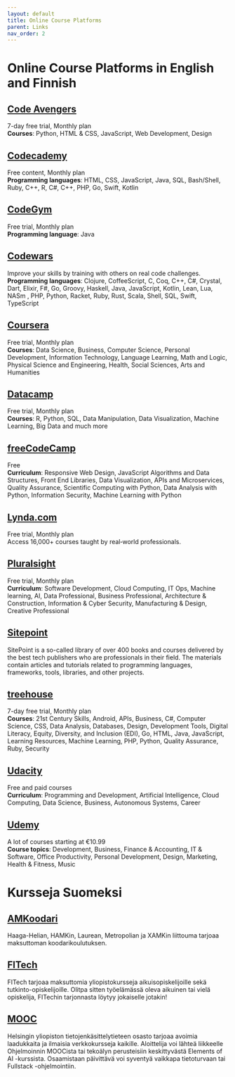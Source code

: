 ```yaml
---
layout: default
title: Online Course Platforms
parent: Links
nav_order: 2
---
```


# Online Course Platforms in English and Finnish

## [Code Avengers](https://www.codeavengers.com/)
7-day free trial, Monthly plan  
**Courses**: Python, HTML & CSS, JavaScript, Web Development, Design

## [Codecademy](https://www.codecademy.com/)
Free content, Monthly plan  
**Programming languages**: HTML, CSS, JavaScript, Java, SQL, Bash/Shell, Ruby, C++, R, C#, C++, PHP, Go, Swift, Kotlin

## [CodeGym](https://codegym.cc/)
Free trial, Monthly plan  
**Programming language**: Java

## [Codewars](https://www.codewars.com/)
Improve your skills by training with others on real code challenges.  
**Programming languages**: Clojure, CoffeeScript, C, Coq, C++, C#, Crystal, Dart, Elixir, F#, Go, Groovy, Haskell, Java, JavaScript, Kotlin, Lean, Lua, NASm , PHP, Python, Racket, Ruby, Rust, Scala, Shell, SQL, Swift, TypeScript

## [Coursera](https://www.coursera.org/)
Free trial, Monthly plan  
**Courses**: Data Science, Business, Computer Science, Personal Development, Information Technology, Language Learning, Math and Logic, Physical Science and Engineering, Health, Social Sciences, Arts and Humanities

## [Datacamp](https://www.datacamp.com/)
Free trial, Monthly plan  
**Courses**: R, Python, SQL, Data Manipulation, Data Visualization, Machine Learning, Big Data and much more

## [freeCodeCamp](https://www.freecodecamp.org/)
Free  
**Curriculum**: Responsive Web Design, JavaScript Algorithms and Data Structures, Front End Libraries, Data Visualization, APIs and Microservices, Quality Assurance, Scientific Computing with Python, Data Analysis with Python, Information Security, Machine Learning with Python

## [Lynda.com](https://www.lynda.com/)
Free trial, Monthly plan  
Access 16,000+ courses taught by real‑world professionals.

## [Pluralsight](https://www.pluralsight.com/)
Free trial, Monthly plan  
**Curriculum**: Software Development, Cloud Computing, IT Ops, Machine learning, AI, Data Professional, Business Professional, Architecture & Construction, Information & Cyber Security, Manufacturing & Design, Creative Professional

## [Sitepoint](https://www.sitepoint.com/)
SitePoint is a so-called library of over 400 books and courses delivered by the best tech publishers who are professionals in their field. The materials contain articles and tutorials related to programming languages, frameworks, tools, libraries, and other projects. 

## [treehouse](https://teamtreehouse.com/)
7-day free trial, Monthly plan  
**Courses**: 21st Century Skills, Android, APIs, Business, C#, Computer Science, CSS, Data Analysis, Databases, Design, Development Tools, Digital Literacy, Equity, Diversity, and Inclusion (EDI), Go, HTML, Java, JavaScript, Learning Resources, Machine Learning, PHP, Python, Quality Assurance, Ruby, Security

## [Udacity](https://www.udacity.com/)
Free and paid courses  
**Curriculum**: Programming and Development, Artificial Intelligence, Cloud Computing, Data Science, Business, Autonomous Systems, Career

## [Udemy](https://www.udemy.com/)
A lot of courses starting at €10.99  
**Course topics**: Development, Business, Finance & Accounting, IT & Software, Office Productivity, Personal Development, Design, Marketing, Health & Fitness, Music

# Kursseja Suomeksi

## [AMKoodari](https://amkoodari.fi/fi)
Haaga-Helian, HAMKin, Laurean, Metropolian ja XAMKin liittouma tarjoaa maksuttoman koodarikoulutuksen.

## [FITech](https://fitech.io/fi/)
FITech tarjoaa maksuttomia yliopistokursseja aikuisopiskelijoille sekä tutkinto-opiskelijoille. Olitpa sitten työelämässä oleva aikuinen tai vielä opiskelija, FITechin tarjonnasta löytyy jokaiselle jotakin!

## [MOOC](https://www.mooc.fi/)
Helsingin yliopiston tietojenkäsittelytieteen osasto tarjoaa avoimia laadukkaita ja ilmaisia verkkokursseja kaikille. Aloittelija voi lähteä liikkeelle Ohjelmoinnin MOOCista tai tekoälyn perusteisiin keskittyvästä Elements of AI -kurssista. Osaamistaan päivittävä voi syventyä vaikkapa tietoturvaan tai Fullstack -ohjelmointiin.


